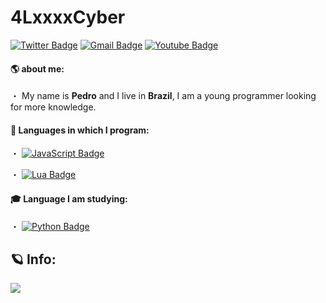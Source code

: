 # 4LxxxxCyber

[![Twitter Badge](https://img.shields.io/badge/-@4LxxxxCyber-6633cc?style=flat-square&labelColor=6633cc&logo=twitter&logoColor=white&link=https://twitter.com/4lxxxxcyber)](https://twitter.com/4lxxxxcyber)
[![Gmail Badge](https://img.shields.io/badge/-4lxxxxcyber@gmail.com-6633cc?style=flat-square&logo=Gmail&logoColor=white&link=mailto:4lxxxxcyber@gmail.com)](mailto:4lxxxxcyber@gmail.com)
[![Youtube Badge](https://img.shields.io/badge/-4LxxxxCyber-6633cc?style=flat-square&labelColor=6633cc&logo=youtube&logoColor=white&link=https://www.youtube.com/channel/UC1udFUM6us-c0s076wcwG-g)](https://www.youtube.com/channel/UC1udFUM6us-c0s076wcwG-g)

#### 🌎 about me:

・ My name is **Pedro** and I live in **Brazil**, I am a young programmer looking for more knowledge.

#### 🌟 Languages in which I program:

・ [![JavaScript Badge](https://img.shields.io/badge/-JavaScript-000000?style=flat-square&labelColor=000000&logo=javascript&logoColor=yellow&link=https://www.javascript.com/)](https://www.javascript.com/)

・ [![Lua Badge](https://img.shields.io/badge/-Lua-4B0082?style=flat-square&labelColor=4B0082&logo=lua&logoColor=white&link=https://www.lua.org/portugues.html)](https://www.lua.org/portugues.html)

#### 🎓 Language I am studying:

・ [![Python Badge](https://img.shields.io/badge/-python-ADFF2F?style=flat-square&labelColor=ADFF2F&logo=python&logoColor=white&link=https://www.python.org/)](https://www.python.org/)

## 🪐 Info:
<img src="https://github-readme-stats.vercel.app/api?username=4lxxxx&&show_icons=true&title_color=6633cc&icon_color=bb2acf&text_color=ffffff&bg_color=151515">



